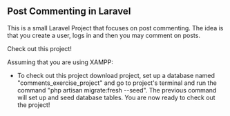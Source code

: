 ## Post Commenting in Laravel

This is a small Laravel Project that focuses on post commenting. The idea is that you create a user, logs in and then you may comment on posts.

Check out this project!

Assuming that you are using XAMPP:
- To check out this project download project, set up a database named "comments_exercise_project" and go to project's terminal and run the command "php artisan migrate:fresh --seed". The previous command will set up and seed database tables. You are now ready to check out the project!
